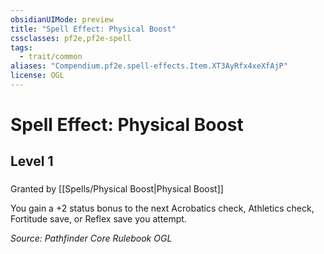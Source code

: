 ```yaml
---
obsidianUIMode: preview
title: "Spell Effect: Physical Boost"
cssclasses: pf2e,pf2e-spell
tags:
  - trait/common
aliases: "Compendium.pf2e.spell-effects.Item.XT3AyRfx4xeXfAjP"
license: OGL
---
```

# Spell Effect: Physical Boost
## Level 1
### 






Granted by [[Spells/Physical Boost|Physical Boost]]

You gain a +2 status bonus to the next Acrobatics check, Athletics check, Fortitude save, or Reflex save you attempt.

*Source: Pathfinder Core Rulebook*
*OGL*